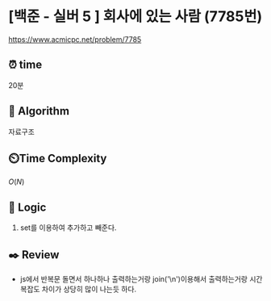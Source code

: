 # [백준 - 실버 5 ] 회사에 있는 사람 (7785번)

https://www.acmicpc.net/problem/7785

## ⏰ **time**

20분

## :pushpin: **Algorithm**

자료구조

## ⏲️**Time Complexity**

$O(N)$

## :round_pushpin: **Logic**

1. set를 이용하여 추가하고 빼준다.

## :black_nib: **Review**

- js에서 반복문 돌면서 하나하나 출력하는거랑 join('\n')이용해서 출력하는거랑 시간복잡도 차이가 상당히 많이 나는듯 하다.
